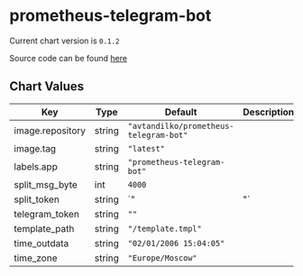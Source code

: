 prometheus-telegram-bot
=======================


Current chart version is `0.1.2`

Source code can be found [here](https://github.com/express42/helm-charts/)



## Chart Values

| Key | Type | Default | Description |
|-----|------|---------|-------------|
| image.repository | string | `"avtandilko/prometheus-telegram-bot"` |  |
| image.tag | string | `"latest"` |  |
| labels.app | string | `"prometheus-telegram-bot"` |  |
| split_msg_byte | int | `4000` |  |
| split_token | string | `"|"` |  |
| telegram_token | string | `""` |  |
| template_path | string | `"/template.tmpl"` |  |
| time_outdata | string | `"02/01/2006 15:04:05"` |  |
| time_zone | string | `"Europe/Moscow"` |  |
